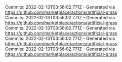 Commits: 2022-02-13T03:56:02.771Z - Generated via https://github.com/marketplace/actions/artificial-grass
<br>
Commits: 2022-02-13T03:56:02.771Z - Generated via https://github.com/marketplace/actions/artificial-grass
<br>
Commits: 2022-02-13T03:56:02.771Z - Generated via https://github.com/marketplace/actions/artificial-grass
<br>
Commits: 2022-02-13T03:56:02.771Z - Generated via https://github.com/marketplace/actions/artificial-grass
<br>
Commits: 2022-02-13T03:56:02.771Z - Generated via https://github.com/marketplace/actions/artificial-grass
<br>
